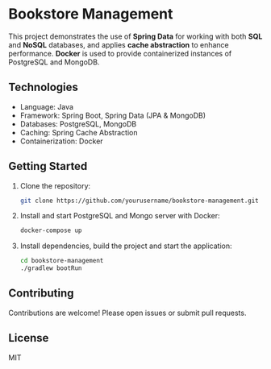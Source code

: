 # Bookstore Management

This project demonstrates the use of **Spring Data** for working with both **SQL** and **NoSQL** databases, and applies **cache abstraction** to enhance performance. **Docker** is used to provide containerized instances of PostgreSQL and MongoDB.

## Technologies

- Language: Java
- Framework: Spring Boot, Spring Data (JPA & MongoDB)
- Databases: PostgreSQL, MongoDB
- Caching: Spring Cache Abstraction
- Containerization: Docker

## Getting Started

1. Clone the repository:
    ```bash
    git clone https://github.com/yourusername/bookstore-management.git
    ```
2. Install and start PostgreSQL and Mongo server with Docker:
    ```bash
    docker-compose up
    ```
3. Install dependencies, build the project and start the application:
    ```bash
    cd bookstore-management
    ./gradlew bootRun
    ```


## Contributing

Contributions are welcome! Please open issues or submit pull requests.

## License

MIT